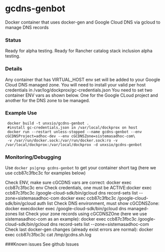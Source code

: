 # gcdns-genbot
Docker container that uses docker-gen and Google Cloud DNS via gcloud to manage DNS records

### Status
Ready for alpha testing.
Ready for Rancher catalog stack inclusion alpha testing.

### Details
Any container that has VIRTUAL_HOST env set will be added to your Google Cloud DNS managed zone.
You will need to install your valid per host credentials in /var/log/dockprox/gc-credentials.json
You need to set two container ENV vars as shown below. One for the Google CLoud project and another for the DNS zone
to be managed.

### Example Use
     docker build -t unxsio/gcdns-genbot .
     #install gc-credentials.json in /var/local/dockprox on host
     docker run --restart unless-stopped --name gcdns-genbot --env cGCDNSProject=adhoc-dev --env cGCDNSZone=sistemasadhoc-com\
     -v /var/run/docker.sock:/var/run/docker.sock:ro -v /var/local/dockprox:/var/local/dockprox -d unxsio/gcdns-genbot

### Monitoring/Debugging
Use `docker ps|grep gcdns-genbot` to get your container short tag (here we use ccb87c3fbc3c for examples below)

Check ENV, make sure cGCDNS vars are correct:
     docker exec ccb87c3fbc3c env
Check credentials, one must be ACTIVE:docker exec ccb87c3fbc3c /google-cloud-sdk/bin/gcloud dns record-sets list --zone=sistemasadhoc-com
     docker exec ccb87c3fbc3c /google-cloud-sdk/bin/gcloud auth list
Check DNS environment, must show cGCDNSZone:
     docker execdocker exec /google-cloud-sdk/bin/gcloud dns managed-zones list
Check your zone records using cGCDNSZOne (here we use sistemasadhoc-com as an example):
     docker exec ccb87c3fbc3c /google-cloud-sdk/bin/gcloud dns record-sets list --zone=sistemasadhoc-com
Check last docker-gen changes (already exist errors are normal):
     docker exec ccb87c3fbc3c cat /tmp/gcdns.sh.log
     
###Known issues
See github Issues
